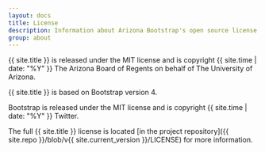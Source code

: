 ```yaml
---
layout: docs
title: License
description: Information about Arizona Bootstrap's open source license.
group: about
---
```


{{ site.title }} is released under the MIT license and is copyright {{ site.time | date: "%Y" }} The Arizona Board of Regents on behalf of The University of Arizona.

{{ site.title }} is based on Bootstrap version 4.

Bootstrap is released under the MIT license and is copyright {{ site.time | date: "%Y" }} Twitter.

The full {{ site.title }} license is located [in the project repository]({{ site.repo }}/blob/v{{ site.current_version }}/LICENSE) for more information.
